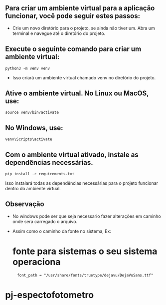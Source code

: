 
## Para criar um ambiente virtual para a aplicação funcionar, você pode seguir estes passos:

* Crie um novo diretório para o projeto, se ainda não tiver um.
Abra um terminal e navegue até o diretório do projeto.

## Execute o seguinte comando para criar um ambiente virtual:

    python3 -m venv venv

* Isso criará um ambiente virtual chamado venv no diretório do projeto.

## Ative o ambiente virtual. No Linux ou MacOS, use:

    source venv/bin/activate

## No Windows, use:

    venv\Scripts\activate

## Com o ambiente virtual ativado, instale as dependências necessárias.

    pip install -r requirements.txt

Isso instalará todas as dependências necessárias para o projeto funcionar dentro do ambiente virtual.

## Observação 

* No windows pode ser que seja necessario fazer alterações em caminho onde sera carregado o arquivo.   
* Assim como o caminho da fonte no sistema, Ex:

    # fonte para sistemas o seu sistema operaciona
		font_path = "/usr/share/fonts/truetype/dejavu/DejaVuSans.ttf"


# pj-espectofotometro
